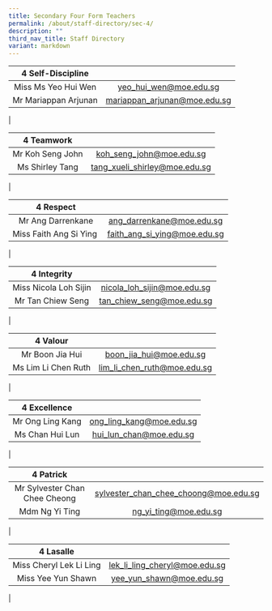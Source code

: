 ```yaml
---
title: Secondary Four Form Teachers
permalink: /about/staff-directory/sec-4/
description: ""
third_nav_title: Staff Directory
variant: markdown
---
```



| 4 Self-Discipline |  |
|:---:|:---:|
| Miss Ms Yeo Hui Wen | [yeo_hui_wen@moe.edu.sg](mailto:yeo_hui_wen@moe.edu.sg) |
| Mr Mariappan Arjunan | [mariappan_arjunan@moe.edu.sg](mailto:mariappan_arjunan@moe.edu.sg) |
|

| 4 Teamwork |  |
|:---:|:---:|
| Mr Koh Seng John | [koh_seng_john@moe.edu.sg](mailto:koh_seng_john@moe.edu.sg) |
| Ms Shirley Tang | [tang_xueli_shirley@moe.edu.sg](mailto:tang_xueli_shirley@moe.edu.sg) |
|

| 4 Respect |  |
|:---:|:---:|
| Mr Ang Darrenkane | [ang_darrenkane@moe.edu.sg](mailto:ang_darrenkane@moe.edu.sg) |
| Miss Faith Ang Si Ying  | [faith_ang_si_ying@moe.edu.sg](mailto:faith_ang_si_ying@moe.edu.sg) |
|

| 4 Integrity |  |
|:---:|:---:|
| Miss Nicola Loh Sijin | [nicola_loh_sijin@moe.edu.sg](mailto:nicola_loh_sijin@moe.edu.sg) |
| Mr Tan Chiew Seng | [tan_chiew_seng@moe.edu.sg](mailto:tan_chiew_seng@moe.edu.sg) |
|

| 4 Valour |  |
|:---:|:---:|
| Mr Boon Jia Hui | [boon_jia_hui@moe.edu.sg](mailto:boon_jia_hui@moe.edu.sg) |
| Ms Lim Li Chen Ruth | [lim_li_chen_ruth@moe.edu.sg](mailto:lim_li_chen_ruth@moe.edu.sg) |
|

| 4 Excellence |  |
|:---:|:---:|
| Mr Ong Ling Kang | [ong_ling_kang@moe.edu.sg](mailto:ong_ling_kang@moe.edu.sg) |
| Ms Chan Hui Lun | [hui_lun_chan@moe.edu.sg](mailto:hui_lun_chan@moe.edu.sg) |
|

| 4 Patrick |  |
|:---:|:---:|
| Mr Sylvester Chan Chee Cheong | [sylvester_chan_chee_choong@moe.edu.sg](mailto:sylvester_chan_chee_choong@moe.edu.sg) |
| Mdm Ng Yi Ting | [ng_yi_ting@moe.edu.sg](mailto:lng_yi_ting@moe.edu.sg) |
|

| 4 Lasalle |  |
|:---:|:---:|
| Miss Cheryl Lek Li Ling | [lek_li_ling_cheryl@moe.edu.sg](mailto:lek_li_ling_cheryl@moe.edu.sg) |
| Miss Yee Yun Shawn | [yee_yun_shawn@moe.edu.sg](mailto:yee_yun_shawn@moe.edu.sg) |
|